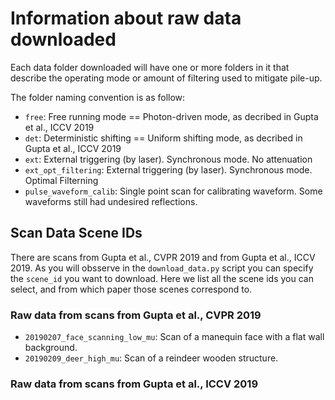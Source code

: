 # Information about raw data downloaded

Each data folder downloaded will have one or more folders in it that describe the operating mode or amount of filtering used to mitigate pile-up.

The folder naming convention is as follow:

* `free`: Free running mode == Photon-driven mode, as decribed in Gupta et al., ICCV 2019
* `det`: Deterministic shifting == Uniform shifting mode, as decribed in Gupta et al., ICCV 2019
* `ext`: External triggering (by laser). Synchronous mode. No attenuation
* `ext_opt_filtering`: External triggering (by laser). Synchronous mode. Optimal Filterning
* `pulse_waveform_calib`: Single point scan for calibrating waveform. Some waveforms still had undesired reflections.

## Scan Data Scene IDs

There are scans from Gupta et al., CVPR 2019 and from Gupta et al., ICCV 2019. As you will obsserve in the `download_data.py` script you can specify the `scene_id` you want to download. Here we list all the scene ids you can select, and from which paper those scenes correspond to. 

### Raw data from scans from Gupta et al., CVPR 2019

* `20190207_face_scanning_low_mu`: Scan of a manequin face with a flat wall background.
* `20190209_deer_high_mu`: Scan of a reindeer wooden structure.

### Raw data from scans from Gupta et al., ICCV 2019

